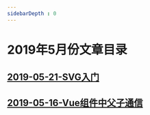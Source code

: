 ```yaml
---
sidebarDepth : 0
---
```



# 2019年5月份文章目录


## [2019-05-21-SVG入门](./2019-05-21-SVG入门.md)

## [2019-05-16-Vue组件中父子通信](./2019-05-16-Vue组件中父子通信.md)


